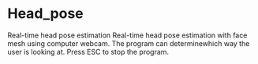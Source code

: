 # Head_pose
Real-time head pose estimation
Real-time head pose estimation with face mesh using computer webcam.
The program can determinewhich way the user is looking at.
Press ESC to stop the program.
